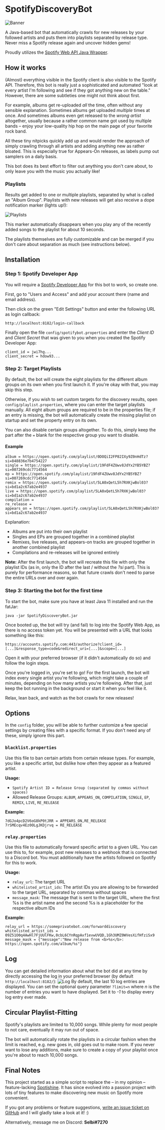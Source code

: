 # SpotifyDiscoveryBot
![Banner](https://i.imgur.com/5LhM1TP.png)

A Java-based bot that automatically crawls for new releases by your followed artists and puts them into playlists separated by release type. Never miss a Spotify release again and uncover hidden gems!

Proudly utilizes the [Spotify Web API Java Wrapper](https://github.com/thelinmichael/spotify-web-api-java).

## How it works
(Almost) everything visible in the Spotify client is also visible to the Spotify API. Therefore, this bot is really just a sophisticated and automated "look at every artist I'm following and see if they got anything new on the table." However, there are some subtleties one might not think about first.

For example, albums get re-uploaded _all_ the time, often without any sensible explanation. Sometimes albums get uploaded _multiple_ times at once. And sometimes albums even get released to the _wrong artist_ altogether, usually because a rather common name got used by multiple bands – enjoy your low-quality hip hop on the main page of your favorite rock band.

All these tiny nitpicks quickly add up and would render the approach of simply crawling through all artists and adding anything new as rather bloated. This is especially true for Appears-On releases, as labels pump out samplers on a daily basis.

This bot does its best effort to filter out anything you don't care about, to only leave you with the music you actually like!

### Playlists
Results get added to one or multiple playlists, separated by what is called an "Album Group". Playlists with new releases will get also receive a dope notification marker (lights up!):

![Playlists](https://i.imgur.com/oTacgq6.png)

This marker automatically disappears when you play any of the recently added songs to the playlist for about 10 seconds.

The playlists themselves are fully customizable and can be merged if you don't care about separation as much (see instructions below).

## Installation

### Step 1: Spotify Developer App
You will require a [Spotify Developer App](https://developer.spotify.com/dashboard) for this bot to work, so create one.

First, go to "Users and Access" and add your account there (name and email address).

Then click on the green "Edit Settings" button and enter the following URL as login callback:
```
http://localhost:8182/login-callback
```
Finally open the file `config/spotifybot.properties` and enter the *Client ID* and *Client Secret* that was given to you when you created the Spotify Developer App:
```
client_id = jwi7hg...
client_secret = hdow93...
```

### Step 2: Target Playlists
By default, the bot will create the eight playlists for the different album groups on its own when you first launch it. If you're okay with that, you may skip this step.

Otherwise, if you wish to set custom targets for the discovery results, open `config/playlist.properties`, where you can enter the target playlists manually. All eight album groups are required to be in the properties file; if an entry is missing, the bot will automatically create the missing playlist on startup and set the property entry on its own.

You can also disable certain groups altogether. To do this, simply keep the part after the `=` blank for the respective group you want to disable.

#### Example
```
album = https://open.spotify.com/playlist/0DOQiI2FP82IXy9Z0nHdTz?si=848836e7b4754227
single = https://open.spotify.com/playlist/19FdF4ZUwv8JdYx2YB5YBZ?si=007269cdc7714564
ep = https://open.spotify.com/playlist/19FdF4ZUwv8JdYx2YB5YBZ?si=007269cdc7714564
remix = https://open.spotify.com/playlist/5LA0xQetL5h7RXKjwBol03?si=bd1a2c67ab2e4937
live = https://open.spotify.com/playlist/5LA0xQetL5h7RXKjwBol03?si=bd1a2c67ab2e4937
compilation = 
re_release = 
appears_on = https://open.spotify.com/playlist/5LA0xQetL5h7RXKjwBol03?si=bd1a2c67ab2e4937
```
Explanation:
* Albums are put into their own playlist
* Singles and EPs are grouped together in a combined playlist
* Remixes, live releases, and appears-on tracks are grouped together in another combined playlist
* Compilations and re-releases will be ignored entirely

**Note:** After the first launch, the bot will recreate this file with only the playlist IDs (as in, only the ID after the last / without the *?si* part). This is purely for performance reasons, so that future crawls don't need to parse the entire URLs over and over again.

### Step 3: Starting the bot for the first time
To start the bot, make sure you have at least Java 11 installed and run the fatJar:
```
java -jar SpotifyDiscoveryBot.jar
```
Once booted up, the bot will try (and fail) to log into the Spotify Web App, as there is no access token yet. You will be presented with a URL that looks something like this:
```
https://accounts.spotify.com:443/authorize?client_id=[...]&response_type=code&redirect_uri=[...]&scope=[...]
```
Open it with your preferred browser (if it didn't automatically do so) and follow the login steps.

Once you're logged in, you're set to go! For the first launch, the bot will index every single artist you're following, which might take a couple of minutes, depending on how many artists you're following. After that, just keep the bot running in the background or start it when you feel like it.

Relax, lean back, and watch as the bot crawls for new releases!

## Options
In the `config` folder, you will be able to further customize a few special settings by creating files with a specific format. If you don't need any of these, simply ignore this part.

### `blacklist.properties`
Use this file to ban certain artists from certain release types. For example, you like a specific artist, but dislike how often they appear as a featured artist.

**Usage:**
* `Spotify Artist ID = Release Group (separated by commas without spaces)`
* Allowed Release Groups: `ALBUM`, `APPEARS_ON`, `COMPILATION`, `SINGLE`, `EP`, `REMIX`, `LIVE`, `RE_RELEASE`

**Example:**
```
7dGJo4pcD2V6oG8kP0tJRR = APPEARS_ON,RE_RELEASE
7rSMEcqv4Ez0OLgJKDjrvq = RE_RELEASE
```

### `relay.properties`
Use this file to automatically forward specific artist to a given URL. You can use this to, for example, post new releases to a webhook that is connected to a Discord bot. You must additionally have the artists followed on Spotify for this to work.

**Usage:**
* `relay_url`: The target URL
* `whitelisted_artist_ids`: The artist IDs you are allowing to be forwarded to the target URL, separated by commas without spaces
* `message_mask`: The message that is sent to the target URL, where the first %s is the artist name and the second %s is a placeholder for the respective album IDs

**Example:**
```
relay_url = https://someprivatebot.com/forwarddiscovery
whitelisted_artist_ids = 09Z51O0q4AwHl7FjUUlFKw,0cbL6CYnRqpAxf1evwUVQD,1Gh3UMZ0WVesXifHfziSx9
message_mask = {"message":"New release from <b>%s</b>: https://open.spotify.com/album/%s"}
```

## Log
You can get detailed information about what the bot did at any time by directly accessing the log in your preferred browser (by default `http://localhost:8182/`):
![Log](https://i.imgur.com/yH4cvdf.png)
By default, the last 10 log entries are displayed. You can set the optional query parameter `?limit=n` where *n* is the number of entries you want to have displayed. Set it to *-1* to display every log entry ever made.

## Circular Playlist-Fitting
Spotify's playlists are limited to 10,000 songs. While plenty for most people to not care, eventually it may run out of space.

The bot will automatically rotate the playlists in a circular fashion when the limit is reached, e.g. new goes in, old goes out to make room. If you never want to lose any additions, make sure to create a copy of your playlist once you're about to reach 10,000 songs.

## Final Notes
This project started as a simple script to replace the – in my opinion – feature-lacking [Spotishine](https://www.spotishine.com). It has since evolved into a passion project with lots of tiny features to make discovering new music on Spotify more convenient.

If you got any problems or feature suggestions, [write an issue ticket on GitHub](https://github.com/Selbi182/SpotifyDiscoveryBot/issues) and I will gladly take a look at it! :)

Alternatively, message me on Discord: **Selbi#7270**
